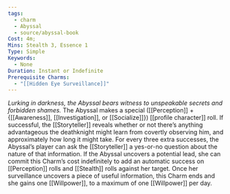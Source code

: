 ```yaml
---
tags:
  - charm
  - Abyssal
  - source/abyssal-book
Cost: 4m; 
Mins: Stealth 3, Essence 1
Type: Simple
Keywords:
  - None
Duration: Instant or Indefinite
Prerequisite Charms:
  - "[[Hidden Eye Surveillance]]"
---
```

*Lurking in darkness, the Abyssal bears witness to unspeakable secrets and forbidden shames.*
The Abyssal makes a special ([[Perception]] + {[[Awareness]], [[Investigation]], or [[Socialize]]}) [[profile character]] roll. If successful, the [[Storyteller]] reveals whether or not there’s anything advantageous the deathknight might learn from covertly observing him, and approximately how long it might take. For every three extra successes, the Abyssal’s player can ask the [[Storyteller]] a yes-or-no question about the nature of that information.
If the Abyssal uncovers a potential lead, she can commit this Charm’s cost indefinitely to add an automatic success on [[Perception]] rolls and [[Stealth]] rolls against her target. Once her surveillance uncovers a piece of useful information, this Charm ends and she gains one [[Willpower]], to a maximum of one [[Willpower]] per day.